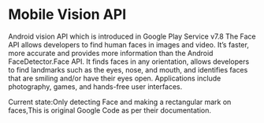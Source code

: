 # Mobile Vision API
Android vision API which is introduced in Google Play Service v7.8
The Face API allows developers to find human faces in images and video. 
It’s faster, more accurate and provides more information than the Android FaceDetector.Face API. 
It finds faces in any orientation, allows developers to find landmarks such as the eyes, nose, 
and mouth, and identifies faces that are smiling and/or have their eyes open. Applications include photography, games, 
and hands-free user interfaces.

Current state:Only detecting Face and making a rectangular mark on faces,This is original Google Code as per their documentation. 
